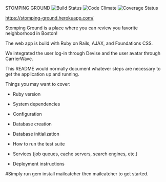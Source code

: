 STOMPING GROUND
![Build Status](https://codeship.com/projects/762ba050-6ba7-0134-6128-7ea83503a0a9/status?branch=master)
![Code Climate](https://codeclimate.com/github/snartiff/stomping-ground.png)
![Coverage Status](https://coveralls.io/repos/snartiff/stomping-ground/badge.png)

https://stomping-ground.herokuapp.com/

Stomping Ground is a place where you can review you favorite neighborhood in Boston!

The web app is build with Ruby on Rails, AJAX, and Foundations CSS.

We integrated the user log-in through Devise and the user avatar through CarrierWave.



This README would normally document whatever steps are necessary to get the
application up and running.

Things you may want to cover:

* Ruby version

* System dependencies

* Configuration

* Database creation

* Database initialization

* How to run the test suite

* Services (job queues, cache servers, search engines, etc.)

* Deployment instructions



#Simply run gem install mailcatcher then mailcatcher to get started.

